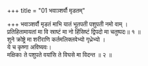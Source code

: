 +++
title = "01 भवाञ्शर्वौ मृडतम्"

+++
भवाञ्शर्वौ मृडतं माभि यातं भूतपती पशुपती नमो वाम् ।  
प्रतिहितामायतां मा वि स्राष्टं मा नो हिंसिष्टं द्विपदो मा चतुष्पदः॥ १ ॥  
शुने क्रोष्ट्रे मा शरीराणि कर्तमलिक्लवेभ्यो गृध्रेभ्यो ।  
ये च कृष्णा अविष्यवः।  
मक्षिकाः ते पशुपते वयांसि ते विघसे मा विदन्त ॥ २ ॥